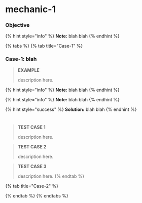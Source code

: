 # mechanic-1

### Objective

{% hint style="info" %}
**Note:** blah blah
{% endhint %}

{% tabs %}
{% tab title="Case-1" %}
### Case-1: blah

> **EXAMPLE**
>
> description here.



{% hint style="info" %}
**Note:** blah blah
{% endhint %}



{% hint style="info" %}
**Note:** blah blah
{% endhint %}



{% hint style="success" %}
**Solution:** blah blah
{% endhint %}

#

> **TEST CASE 1**
>
> description here.

> **TEST CASE 2**
>
> description here.

> **TEST CASE 3**
>
> description here.
{% endtab %}

{% tab title="Case-2" %}

{% endtab %}
{% endtabs %}
